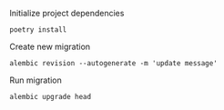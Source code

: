 Initialize project dependencies
```
poetry install
```

Create new migration
```
alembic revision --autogenerate -m 'update message'
```

Run migration
```
alembic upgrade head
```